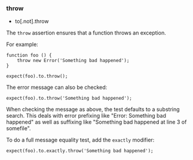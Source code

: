 ### throw

 - to[.not].throw

The `throw` assertion ensures that a function throws an exception.

For example:

    function foo () {
        throw new Error('Something bad happened');
    }

    expect(foo).to.throw();

The error message can also be checked:

    expect(foo).to.throw('Something bad happened');

When checking the message as above, the test defaults to a substring search. This
deals with error prefixing like "Error: Something bad happened" as well as suffixing
like "Something bad happened at line 3 of somefile".

To do a full message equality test, add the `exactly` modifier:

    expect(foo).to.exactly.throw('Something bad happened');
